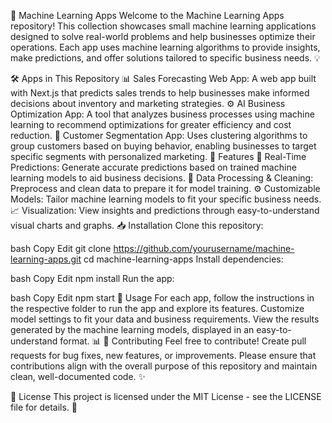 🧠 Machine Learning Apps
Welcome to the Machine Learning Apps repository! This collection showcases small machine learning applications designed to solve real-world problems and help businesses optimize their operations. Each app uses machine learning algorithms to provide insights, make predictions, and offer solutions tailored to specific business needs. 💡

🛠️ Apps in This Repository
📊 Sales Forecasting Web App: A web app built with Next.js that predicts sales trends to help businesses make informed decisions about inventory and marketing strategies.
⚙️ AI Business Optimization App: A tool that analyzes business processes using machine learning to recommend optimizations for greater efficiency and cost reduction.
👥 Customer Segmentation App: Uses clustering algorithms to group customers based on buying behavior, enabling businesses to target specific segments with personalized marketing.
🌟 Features
🔮 Real-Time Predictions: Generate accurate predictions based on trained machine learning models to aid business decisions.
🧹 Data Processing & Cleaning: Preprocess and clean data to prepare it for model training.
⚙️ Customizable Models: Tailor machine learning models to fit your specific business needs.
📈 Visualization: View insights and predictions through easy-to-understand visual charts and graphs.
📥 Installation
Clone this repository:

bash
Copy
Edit
git clone https://github.com/yourusername/machine-learning-apps.git
cd machine-learning-apps
Install dependencies:

bash
Copy
Edit
npm install
Run the app:

bash
Copy
Edit
npm start
📝 Usage
For each app, follow the instructions in the respective folder to run the app and explore its features.
Customize model settings to fit your data and business requirements.
View the results generated by the machine learning models, displayed in an easy-to-understand format. 📊
🤝 Contributing
Feel free to contribute! Create pull requests for bug fixes, new features, or improvements. Please ensure that contributions align with the overall purpose of this repository and maintain clean, well-documented code. ✨

📜 License
This project is licensed under the MIT License - see the LICENSE file for details. 📄
